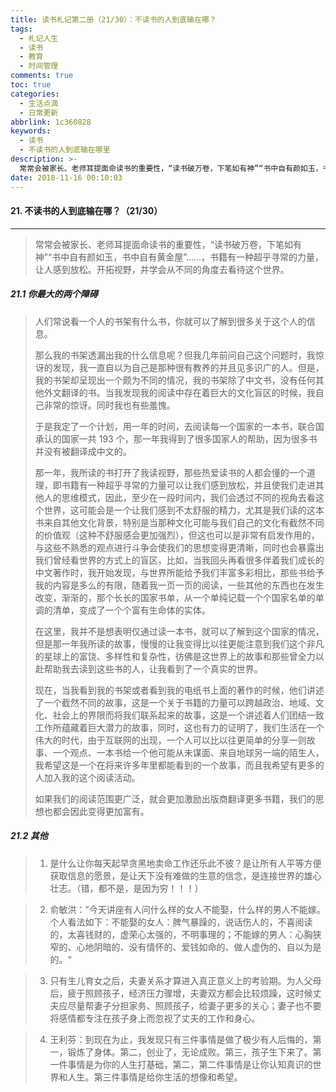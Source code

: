 ```yaml
---
title: 读书札记第二册（21/30）：不读书的人到底输在哪？
tags:
  - 札记人生
  - 读书
  - 教育
  - 时间管理
comments: true
toc: true
categories:
  - 生活点滴
  - 日常更新
abbrlink: 1c360828
keywords:
  - 读书
  - 不读书的人到底输在哪里
description: >-
  常常会被家长、老师耳提面命读书的重要性，“读书破万卷，下笔如有神”“书中自有颜如玉，书中自有黄金屋”……，书籍有一种超乎寻常的力量，让人感到放松。开拓视野，并学会从不同的角度去看待这个世界。
date: 2018-11-16 00:10:03
---
```

<script type="text/javascript" src="/js/src/bai.js"></script>

#### 21. 不读书的人到底输在哪？（21/30）
---
> 常常会被家长、老师耳提面命读书的重要性，“读书破万卷，下笔如有神”“书中自有颜如玉，书中自有黄金屋”……，书籍有一种超乎寻常的力量，让人感到放松。开拓视野，并学会从不同的角度去看待这个世界。

##### 21.1 你最大的两个障碍
> 人们常说看一个人的书架有什么书，你就可以了解到很多关于这个人的信息。
>
> 那么我的书架透漏出我的什么信息呢？但我几年前问自己这个问题时，我惊讶的发现，我一直自以为自己是那种很有教养的并且见多识广的人。但是，我的书架却呈现出一个颇为不同的情况，我的书架除了中文书，没有任何其他外文翻译的书。当我发现我的阅读中存在着巨大的文化盲区的时候，我自己非常的惊讶。同时我也有些羞愧。
>
> 于是我定了一个计划，用一年的时间，去阅读每一个国家的一本书，联合国承认的国家一共 193 个，那一年我得到了很多国家人的帮助，因为很多书并没有被翻译成中文的。
>
> 那一年，我所读的书打开了我读视野，那些热爱读书的人都会懂的一个道理，即书籍有一种超乎寻常的力量可以让我们感到放松，并且使我们走进其他人的思维模式，因此，至少在一段时间内，我们会透过不同的视角去看这个世界，这可能会是一个让我们感到不太舒服的精力，尤其是我们读的这本书来自其他文化背景，特别是当那种文化可能与我们自己的文化有截然不同的价值观（这种不舒服感会更加强烈），但这也可以是非常有启发作用的，与这些不熟悉的观点进行斗争会使我们的思想变得更清晰，同时也会暴露出我们曾经看世界的方式上的盲区，比如，当我回头再看很多伴着我们成长的中文著作时，我开始发现，与世界所能给予我们丰富多彩相比，那些书给予我的内容是多么的有限，随着我一页一页的阅读，一些其他的东西也在发生改变，渐渐的，那个长长的国家书单，从一个单纯记载一个个国家名单的单调的清单，变成了一个个富有生命体的实体。
>
> 在这里，我并不是想表明仅通过读一本书，就可以了解到这个国家的情况，但是那一年我所读的故事，慢慢的让我变得比以往更能注意到我们这个非凡的星球上的富饶、多样性和复杂性，彷佛是这世界上的故事和那些曾全力以赴帮助我去读到这些书的人，让我看到了一个真实的世界。
>
> 现在，当我看到我的书架或者看到我的电纸书上面的著作的时候，他们讲述了一个截然不同的故事，这是一个关于书籍的力量可以跨越政治、地域、文化、社会上的界限而将我们联系起来的故事，这是一个讲述着人们团结一致工作所蕴藏着巨大潜力的故事，同时，这也有力的证明了，我们生活在一个伟大的时代，由于互联网的出现，一个人可以比以往更简单的分享一则故事、一个观点、一本书给一个他可能从未谋面、来自地球另一端的陌生人，我希望这是一个在将来许多年里都能看到的一个故事，而且我希望有更多的人加入我的这个阅读活动。
>
> 如果我们的阅读范围更广泛，就会更加激励出版商翻译更多书籍，我们的思想也都会因此变得更加富有。

##### 21.2 其他
> 1. 是什么让你每天起早贪黑地卖命工作还乐此不彼？是让所有人平等方便获取信息的愿景，是让天下没有难做的生意的信念，是连接世界的雄心壮志。（错，都不是，是因为穷！！！）

> 2. 俞敏洪：”今天讲座有人问什么样的女人不能娶，什么样的男人不能嫁。 个人看法如下：不能娶的女人：脾气暴躁的，说话伤人的，不喜阅读的，太喜钱财的，虚荣心太强的，不明事理的；不能嫁的男人：心胸狭窄的、心地阴暗的、没有情怀的、爱钱如命的、做人虚伪的、自以为是的。“

> 3. 只有生儿育女之后，夫妻关系才算进入真正意义上的考验期。为人父母后，疲于照顾孩子，经济压力骤增，夫妻双方都会比较烦躁，这时候丈夫应尽量帮妻子分担家务、照顾孩子，给妻子更多的关心；妻子也不要将感情都专注在孩子身上而忽视了丈夫的工作和身心。

> 4. 王利芬：到现在为止，我发现只有三件事情是做了极少有人后悔的，第一，锻炼了身体。第二，创业了，无论成败。第三，孩子生下来了。第一件事情是为你的人生打基础，第二，第二件事情是让你认知真识的世界和人生。第三件事情是给你生活的想像和希望。
